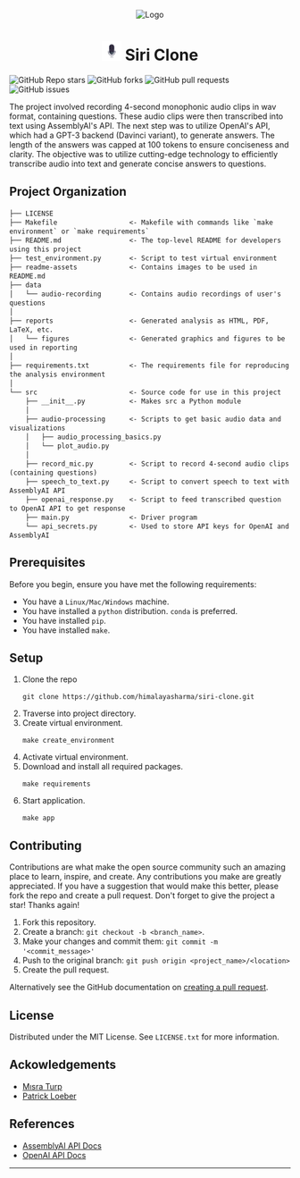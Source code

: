 <!-- PROJECT LOGO -->
<br />
<div align="center">
  <a>
    <img src="readme-assets/DALL·E-siri-logo.png" width="224" height="224" alt="Logo">
  </a>

  <h1 align="center"><img src="readme-assets/microphone-recording-lineal.gif" width="35px"> Siri Clone</h1>
</div>

<img alt="GitHub Repo stars" src="https://img.shields.io/github/stars/himalayasharma/jarvis-lite?style=social"> <img alt="GitHub forks" src="https://img.shields.io/github/forks/himalayasharma/jarvis-lite?style=social"> <img alt="GitHub pull requests" src="https://img.shields.io/github/issues-pr/himalayasharma/jarvis-lite"> <img alt="GitHub issues" src="https://img.shields.io/github/issues-raw/himalayasharma/jarvis-lite">

The project involved recording 4-second monophonic audio clips in wav format, containing questions. These audio clips were then transcribed into text using AssemblyAI's API. The next step was to utilize OpenAI's API, which had a GPT-3 backend (Davinci variant), to generate answers. The length of the answers was capped at 100 tokens to ensure conciseness and clarity. The objective was to utilize cutting-edge technology to efficiently transcribe audio into text and generate concise answers to questions.

Project Organization
------------

    ├── LICENSE
    ├── Makefile                  <- Makefile with commands like `make environment` or `make requirements`
    ├── README.md                 <- The top-level README for developers using this project
    ├── test_environment.py       <- Script to test virtual environment
    ├── readme-assets             <- Contains images to be used in README.md
    ├── data
    │   └── audio-recording       <- Contains audio recordings of user's questions
    │
    ├── reports                   <- Generated analysis as HTML, PDF, LaTeX, etc.
    │   └── figures               <- Generated graphics and figures to be used in reporting
    │
    ├── requirements.txt          <- The requirements file for reproducing the analysis environment
    │
    └── src                       <- Source code for use in this project
        ├── __init__.py           <- Makes src a Python module
        │
        ├── audio-processing      <- Scripts to get basic audio data and visualizations
        │   ├── audio_processing_basics.py
        │   └── plot_audio.py
        │
        ├── record_mic.py         <- Script to record 4-second audio clips (containing questions)
        ├── speech_to_text.py     <- Script to convert speech to text with AssemblyAI API
        ├── openai_response.py    <- Script to feed transcribed question to OpenAI API to get response                    
        ├── main.py               <- Driver program
        └── api_secrets.py        <- Used to store API keys for OpenAI and AssemblyAI
    
Prerequisites
------------
Before you begin, ensure you have met the following requirements:
* You have a `Linux/Mac/Windows` machine.
* You have installed a `python` distribution. `conda` is preferred.
* You have installed `pip`.
* You have installed `make`.

Setup
------------
1. Clone the repo
	```
	git clone https://github.com/himalayasharma/siri-clone.git
	```
2. Traverse into project directory.
3. Create virtual environment.
	```make
	make create_environment
	```
4. Activate virtual environment.
5. Download and install all required packages.
	```make
	make requirements
	```
6. Start application.
	```make
    make app
	```

Contributing
------------
Contributions are what make the open source community such an amazing place to learn, inspire, and create. Any contributions you make are greatly appreciated. If you have a suggestion that would make this better, please fork the repo and create a pull request. Don't forget to give the project a star! Thanks again!

1. Fork this repository.
2. Create a branch: `git checkout -b <branch_name>`.
3. Make your changes and commit them: `git commit -m '<commit_message>'`
4. Push to the original branch: `git push origin <project_name>/<location>`
5. Create the pull request.

Alternatively see the GitHub documentation on [creating a pull request](https://help.github.com/en/github/collaborating-with-issues-and-pull-requests/creating-a-pull-request).

License
------------
Distributed under the MIT License. See `LICENSE.txt` for more information.

Ackowledgements
------------
* [Mısra Turp](https://github.com/misraturp)
* [Patrick Loeber](https://github.com/ploeber)

References
------------
* [AssemblyAI API Docs](https://www.assemblyai.com/docs/)
* [OpenAI API Docs](https://beta.openai.com/examples)
--------

